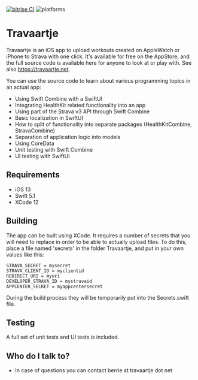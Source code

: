 [![bitrise CI](https://img.shields.io/bitrise/5c5ad1fbae41f44e?token=5fWsBdzgE3RX5yyBorWfnQ)](https://bitrise.io)
![platforms](https://img.shields.io/badge/platforms-iOS-lightgrey)

# Travaartje

Travaartje is an iOS app to upload workouts created on AppleWatch or iPhone to Strava with one click. It's available for free on the AppStore, and the full source code is available here for anyone to look at or play with. See also https://travaartje.net.

You can use the source code to learn about various programming topics in an actual app:
* Using Swift Combine with a SwiftUI
* Integrating HealthKit related functionality into an app
* Using part of the Strava v3 API through Swift Combine
* Basic localization in SwiftUI
* How to split of functionality into separate packages (HealthKitCombine, StravaCombine)
* Separation of application logic into models
* Using CoreData
* Unit testing with Swift Combine
* UI testing with SwiftUI

## Requirements

* iOS 13
* Swift 5.1
* XCode 12

## Building

The app can be built using XCode. It requires a number of secrets that you will need to replace in order to be able to actually upload files. To do this, place a file named 'secrets' in the folder Travaartje, and put in your own values like this:

```
STRAVA_SECRET = mysecret
STRAVA_CLIENT_ID = myclientid
REDIRECT_URI = myuri
DEVELOPER_STRAVA_ID = mystravaid
APPCENTER_SECRET = myappcentersecret
```

During the build process they will be temporarily put into the Secrets.swift file.


## Testing ##

A full set of unit tests and UI tests is included.

## Who do I talk to? ##

* In case of questions you can contact berrie at travaartje dot net
